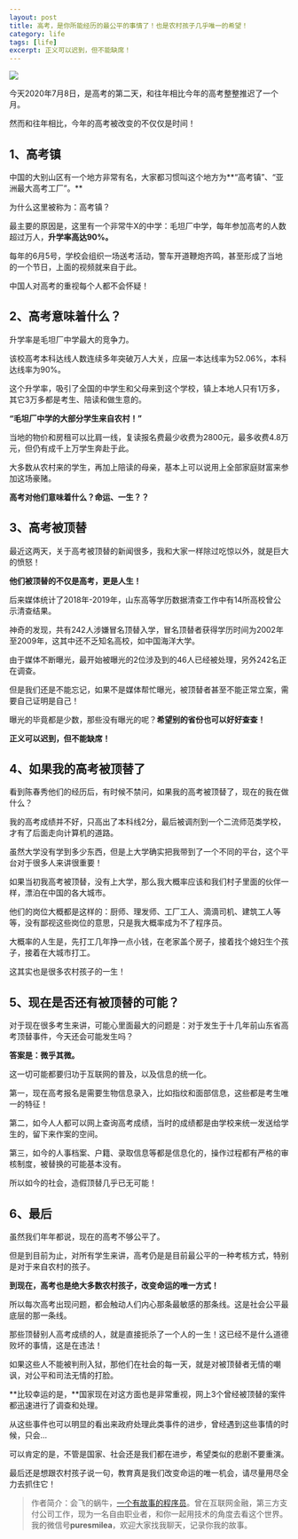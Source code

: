 ```yaml
---
layout: post
title: 高考，是你所能经历的最公平的事情了！也是农村孩子几乎唯一的希望！
category: life
tags: [life]
excerpt: 正义可以迟到，但不能缺席！
---
```


![](http://favorites.ren/assets/images/2020/it/gaokao01.jpg) 

今天2020年7月8日，是高考的第二天，和往年相比今年的高考整整推迟了一个月。

然而和往年相比，今年的高考被改变的不仅仅是时间！

## 1、高考镇

中国的大别山区有一个地方非常有名，大家都习惯叫这个地方为**“高考镇”、“亚洲最大高考工厂”。**

为什么这里被称为：高考镇？

最主要的原因是，这里有一个非常牛X的中学：毛坦厂中学，每年参加高考的人数超过万人，**升学率高达90%。**

每年的6月5号，学校会组织一场送考活动，警车开道鞭炮齐鸣，甚至形成了当地的一个节日，上面的视频就来自于此。

中国人对高考的重视每个人都不会怀疑！

## 2、高考意味着什么？

升学率是毛坦厂中学最大的竞争力。

该校高考本科达线人数连续多年突破万人大关，应届一本达线率为52.06%，本科达线率为90%。

这个升学率，吸引了全国的中学生和父母来到这个学校，镇上本地人只有1万多，其它3万多都是考生、陪读和做生意的。

**“毛坦厂中学的大部分学生来自农村！”**

当地的物价和房租可以比肩一线，复读报名费最少收费为2800元，最多收费4.8万元，但仍有成千上万学生奔赴于此。

大多数从农村来的学生，再加上陪读的母亲，基本上可以说用上全部家庭财富来参加这场豪赌。

**高考对他们意味着什么？命运、一生？？**

## 3、高考被顶替

最近这两天，关于高考被顶替的新闻很多，我和大家一样除过吃惊以外，就是巨大的愤怒！

**他们被顶替的不仅是高考，更是人生！**

后来媒体统计了2018年-2019年，山东高等学历数据清查工作中有14所高校曾公示清查结果。

神奇的发现，共有242人涉嫌冒名顶替入学，冒名顶替者获得学历时间为2002年至2009年，这其中还不乏知名高校，如中国海洋大学。

由于媒体不断曝光，最开始被曝光的2位涉及到的46人已经被处理，另外242名正在调查。

但是我们还是不能忘记，如果不是媒体帮忙曝光，被顶替者甚至不能正常立案，需要自己证明是自己！

曝光的毕竟都是少数，那些没有曝光的呢？**希望别的省份也可以好好查查！**

**正义可以迟到，但不能缺席！**

## 4、如果我的高考被顶替了

看到陈春秀他们的经历后，有时候不禁问，如果我的高考被顶替了，现在的我在做什么？

我的高考成绩并不好，只高出了本科线2分，最后被调剂到一个二流师范类学校，才有了后面走向计算机的道路。

虽然大学没有学到多少东西，但是上大学确实把我带到了一个不同的平台，这个平台对于很多人来讲很重要！

如果当初我高考被顶替，没有上大学，那么我大概率应该和我们村子里面的伙伴一样，漂泊在中国的各大城市。

他们的岗位大概都是这样的：厨师、理发师、工厂工人、滴滴司机、建筑工人等等，没有鄙视这些岗位的意思，只是我大概率成为不了程序员。

大概率的人生是，先打工几年挣一点小钱，在老家盖个房子，接着找个媳妇生个孩子，接着在大城市打工。

这其实也是很多农村孩子的一生！

## 5、现在是否还有被顶替的可能？

对于现在很多考生来讲，可能心里面最大的问题是：对于发生于十几年前山东省高考顶替事件，今天还会可能发生吗？

**答案是：微乎其微。**

这一切可能都要归功于互联网的普及，以及信息的统一化。

第一，现在高考报名是需要生物信息录入，比如指纹和面部信息，这些都是考生唯一的特征！

第二，如今人人都可以网上查询高考成绩，当时的成绩都是由学校来统一发送给学生的，留下来作案的空间。

第三，如今的人事档案、户籍、录取信息等都是信息化的，操作过程都有严格的审核制度，被替换的可能基本没有。

所以如今的社会，造假顶替几乎已无可能！

## 6、最后

虽然我们年年都说，现在的高考不够公平了。

但是到目前为止，对所有学生来讲，高考仍是是目前最公平的一种考核方式，特别是对于来自农村的孩子。

**到现在，高考也是绝大多数农村孩子，改变命运的唯一方式！**

所以每次高考出现问题，都会触动人们内心那条最敏感的那条线。这是社会公平最底层的那一条线。

那些顶替别人高考成绩的人，就是直接扼杀了一个人的一生！这已经不是什么道德败坏的事情，这是在违法！

如果这些人不能被判刑入狱，那他们在社会的每一天，就是对被顶替者无情的嘲讽，对公平和司法无情的打脸。

**比较幸运的是，**国家现在对这方面也是非常重视，网上3个曾经被顶替的案件都迅速进行了调查和处理。

从这些事件也可以明显的看出来政府处理此类事件的进步，曾经遇到这些事情的时候，只会...

可以肯定的是，不管是国家、社会还是我们都在进步，希望类似的悲剧不要重演。

最后还是想跟农村孩子说一句，教育真是我们改变命运的唯一机会，请尽量用尽全力去抓住它！


>作者简介：会飞的蜗牛，[一个有故事的程序员](http://www.ityouknow.com/life/2020/03/25/fengkou-10year.html)。曾在互联网金融，第三方支付公司工作，现为一名自由职业者，和你一起用技术的角度去看这个世界。我的微信号**puresmilea**，欢迎大家找我聊天，记录你我的故事。




